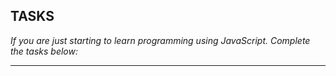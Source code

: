 ## TASKS

<p><i>If you are just starting to learn programming using JavaScript. Complete the tasks below:</i></p>

---

